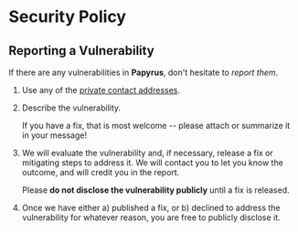 # Security Policy

## Reporting a Vulnerability

If there are any vulnerabilities in **Papyrus**, don't hesitate to _report them_.

1. Use any of the [private contact addresses](https://github.com/starkware-libs/papyrus#support).
2. Describe the vulnerability.

   If you have a fix, that is most welcome -- please attach or summarize it in your message!

3. We will evaluate the vulnerability and, if necessary, release a fix or mitigating steps to address it. We will contact you to let you know the outcome, and will credit you in the report.

   Please **do not disclose the vulnerability publicly** until a fix is released.

4. Once we have either a) published a fix, or b) declined to address the vulnerability for whatever reason, you are free to publicly disclose it.
